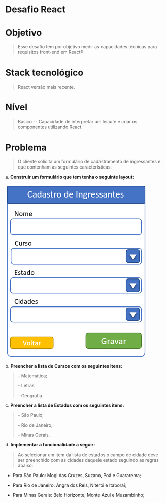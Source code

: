 # Desafio React

# Objetivo

> Esse desafio tem por objetivo medir as capacidades técnicas para
> requisitos front-end em React®.

# Stack tecnológico

> React versão mais recente.

# Nível

> Básico -- Capacidade de interpretar um leiaute e criar os componentes
> utilizando React.

# Problema

> O cliente solicita um formulário de cadastramento de ingressantes e
> que contenham as seguintes características:

a.  **Construir um formulário que tem tenha
    o seguinte layout:**
    
![](./images/media/image1.png)

b.  **Preencher a lista de Cursos com os seguintes itens:**

> \- Matemática;
>
> \- Letras
>
> \- Geografia.

c.  **Preencher a lista de Estados com os seguintes itens:**

> \- São Paulo;
>
> \- Rio de Janeiro;
>
> \- Minas Gerais.

d.  **Implementar a funcionalidade a seguir:**

> Ao selecionar um item da lista de estados o campo de cidade deve ser
> preenchido com as cidades daquele estado seguindo as regras abaixo:

-   Para São Paulo: Mogi das Cruzes, Suzano, Poá e Guararema;

-   Para Rio de Janeiro: Angra dos Reis, Niterói e Itaboraí;

-   Para Minas Gerais: Belo Horizonte; Monte Azul e Muzambinho;
